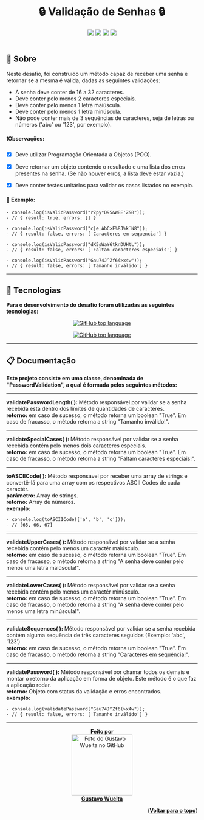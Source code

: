 </div>

<!-- <img alt="logo da GCB" src="https://media.discordapp.net/attachments/1045500218541613168/1056308451241902181/image.png"> -->

<h1 align="center"> 🔒 Validação de Senhas 🔒</h1>

<div align="center">
  <a href="https://www.facebook.com/profile.php?id=100007939398389" target="_blank"><img src="https://img.shields.io/badge/Facebook-1877F2?style=for-the-badge&logo=facebook&logoColor=white" target="_blank"></a>
  <a href="https://www.instagram.com/_guwuelta/" target="_blank"><img src="https://img.shields.io/badge/-Instagram-%23E4405F?style=for-the-badge&logo=instagram&logoColor=white" target="_blank"></a>
  <a href = "mailto:gustavo.wuelta@gmail.com"><img src="https://img.shields.io/badge/-Gmail-%23333?style=for-the-badge&logo=gmail&logoColor=white" target="_blank"></a>
  <a href="https://www.linkedin.com/in/gustavo-wuelta/" target="_blank"><img src="https://img.shields.io/badge/-LinkedIn-%230077B5?style=for-the-badge&logo=linkedin&logoColor=white" target="_blank"></a> 
  </div>

<br>

## :dart: Sobre

Neste desafio, foi construído um método capaz de receber uma senha e retornar se a mesma é válida, dadas as seguintes validações:

- A senha deve conter de 16 a 32 caracteres.
- Deve conter pelo menos 2 caracteres especiais.
- Deve conter pelo menos 1 letra maiúscula.
- Deve conter pelo menos 1 letra minúscula.
- Não pode conter mais de 3 sequências de caracteres, seja de letras ou números ('abc' ou '123', por exemplo).

<h4>❗Observações: </h4>

- [x] Deve utilizar Programação Orientada a Objetos (POO).

- [x] Deve retornar um objeto contendo o resultado e uma lista dos erros presentes na senha. (Se não houver erros, a lista deve estar vazia.)
- [x] Deve conter testes unitários para validar os casos listados no exemplo.

<h4>🎲 Exemplo: </h4>

    - console.log(isValidPassword("rZpy*D95&WBE'Z&B"));
    - // { result: true, errors: [] }

    - console.log(isValidPassword("c|e_AbC>F%8J%k`N8"));
    - // { result: false, errors: ['Caracteres em sequencia'] }

    - console.log(isValidPassword("dX5sWaY6tknDUHtL"));
    - // { result: false, errors: ['Faltam caracteres especiais'] }

    - console.log(isValidPassword("Gau74J^Zf6(>x4w"));
    - // { result: false, errors: ['Tamanho inválido'] }

<hr>

## 👾 Tecnologias

<b>Para o desenvolvimento do desafio foram utilizadas as seguintes tecnologias: </b>

<p align="center"><a href="https://www.typescriptlang.org"><img alt="GitHub top language"  src="https://img.shields.io/badge/TypeScript-007ACC?style=for-the-badge&logo=typescript&logoColor=white"></a></p>

<p align="center"><a href="https://jestjs.io/pt-BR/"><img alt="GitHub top language"  src=https://img.shields.io/badge/Jest-323330?style=for-the-badge&logo=Jest&logoColor=white></a> </p>

<hr>

## :clipboard: Documentação

<b>Este projeto consiste em uma classe, denominada de "PasswordValidation", a qual é formada pelos seguintes métodos: </b>

<hr>

<b> validatePasswordLength( ): </b> Método responsável por validar se a senha recebida está dentro dos limites de quantidades de caracteres.
<br>
<b>retorno:</b> em caso de sucesso, o método retorna um boolean "True". Em caso de fracasso, o método retorna a string "Tamanho inválido!".

---

<b> validateSpecialCases( ): </b> Método responsável por validar se a senha recebida contém pelo menos dois caracteres especiais.
<br>
<b>retorno:</b> em caso de sucesso, o método retorna um boolean "True". Em caso de fracasso, o método retorna a string "Faltam caracteres especiais!".

---

<b> toASCIICode( ): </b> Método responsável por receber uma array de strings e convertê-lá para uma array com os respectivos ASCII Codes de cada caractér.
<br>
<b>parâmetro:</b> Array de strings.
<br>
<b>retorno:</b> Array de números.
<br>
<b>exemplo:</b>

    - console.log(toASCIICode(['a', 'b', 'c']));
    - // [65, 66, 67]

---

<b> validateUpperCases( ): </b> Método responsável por validar se a senha recebida contém pelo menos um caractér maiúsculo.
<br>
<b>retorno:</b> em caso de sucesso, o método retorna um boolean "True". Em caso de fracasso, o método retorna a string "A senha deve conter pelo menos uma letra maiúscula!".

---

<b> validateLowerCases( ): </b> Método responsável por validar se a senha recebida contém pelo menos um caractér minúsculo.
<br>
<b>retorno:</b> em caso de sucesso, o método retorna um boolean "True". Em caso de fracasso, o método retorna a string "A senha deve conter pelo menos uma letra minúscula!".

---

<b> validateSequences( ): </b> Método responsável por validar se a senha recebida contém alguma sequência de três caracteres seguidos (Exemplo: 'abc', '123')
<br>
<b>retorno:</b> em caso de sucesso, o método retorna um boolean "True". Em caso de fracasso, o método retorna a string "Caracteres em sequência!".

---

<b> validatePassword( ): </b> Método responsável por chamar todos os demais e montar o retorno da aplicação em forma de objeto. Este método é o que faz a aplicação rodar.
<br>
<b>retorno:</b> Objeto com status da validação e erros encontrados.
<br>
<b>exemplo:</b>

    - console.log(validatePassword("Gau74J^Zf6(>x4w"));
    - // { result: false, errors: ['Tamanho inválido'] }

<hr>

<div align="center"> 
<b>Feito por</b>
<br>
<a href="https://github.com/GuWuelta" target="_blank"><img src="https://avatars.githubusercontent.com/u/101107981?v=4" width="160px;" alt="Foto do Gustavo Wuelta no GitHub"/></a>
<br>
<a href="https://github.com/GuWuelta" target="_blank"><b>Gustavo Wuelta</b></a>

</div>

<p align="right">(<a href="#top"><b>Voltar para o topo</b></a>)</p>
